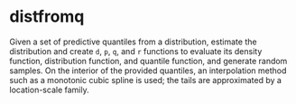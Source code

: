 # distfromq

Given a set of predictive quantiles from a distribution, estimate the distribution and create `d`, `p`, `q`, and `r` functions to evaluate its density function, distribution function, and quantile function, and generate random samples. On the interior of the provided quantiles, an interpolation method such as a monotonic cubic spline is used; the tails are approximated by a location-scale family.
